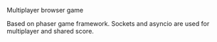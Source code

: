 Multiplayer browser game

Based on phaser game framework.
Sockets and asyncio are used for multiplayer and shared score.
